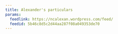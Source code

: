 ```yaml
---
title: Alexander's particulars
params:
  feedlink: https://ncalexan.wordpress.com/feed/
  feedid: 5b46c8d5c2d44aa287f08a049353de70
---
```

